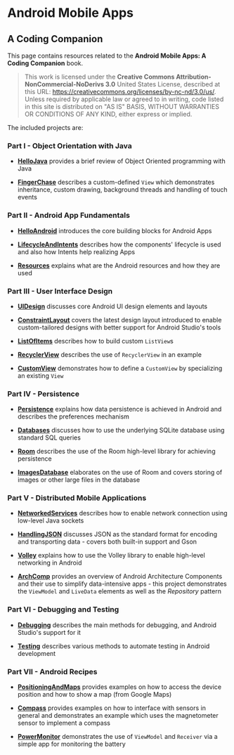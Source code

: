# Android Mobile Apps
## A Coding Companion

This page contains resources related to the **Android Mobile Apps: A Coding Companion** book.

> This work is licensed under the **Creative Commons Attribution-NonCommercial-NoDerivs 3.0** United States License, described at this URL: <https://creativecommons.org/licenses/by-nc-nd/3.0/us/>.
Unless required by applicable law or agreed to in writing, code listed in this site is distributed on "AS IS" BASIS, WITHOUT WARRANTIES OR CONDITIONS OF ANY KIND, either express or implied. 

The included projects are:

### Part I - Object Orientation with Java

* [**HelloJava**](https://github.com/nearchos/android-companion/tree/master/HelloJava) provides a brief review of Object Oriented programming with Java

* [**FingerChase**](https://github.com/nearchos/android-companion/tree/master/FingerChase) describes a custom-defined `View` which demonstrates inheritance, custom drawing, background threads and handling of touch events

### Part II - Android App Fundamentals

* [**HelloAndroid**](https://github.com/nearchos/android-companion/tree/master/HelloAndroid) introduces the core building blocks for Android Apps

* [**LifecycleAndIntents**](https://github.com/nearchos/android-companion/tree/master/LifecycleAndIntents) describes how the components' lifecycle is used and also how Intents help realizing Apps

* [**Resources**](https://github.com/nearchos/android-companion/tree/master/ResourcesExample) explains what are the Android resources and how they are used

### Part III - User Interface Design

* [**UIDesign**](https://github.com/nearchos/android-companion/tree/master/UIDesign) discusses core Android UI design elements and layouts 

* [**ConstraintLayout**](https://github.com/nearchos/android-companion/tree/master/ConstraintLayout) covers the latest design layout introduced to enable custom-tailored designs with better support for Android Studio's tools

* [**ListOfItems**](https://github.com/nearchos/android-companion/tree/master/ListOfItems) describes how to build custom `ListView`s

* [**RecyclerView**](https://github.com/nearchos/android-companion/tree/master/RecyclerView) describes the use of `RecyclerView` in an example

* [**CustomView**](https://github.com/nearchos/android-companion/tree/master/CustomView) demonstrates how to define a `CustomView` by specializing an existing `View`

### Part IV - Persistence

* [**Persistence**](https://github.com/nearchos/android-companion/tree/master/Persistence) explains how data persistence is achieved in Android and describes the preferences mechanism

* [**Databases**](https://github.com/nearchos/android-companion/tree/master/Databases) discusses how to use the underlying SQLite database using standard SQL queries

* [**Room**](https://github.com/nearchos/android-companion/tree/master/Room) describes the use of the Room high-level library for achieving persistence

* [**ImagesDatabase**](https://github.com/nearchos/android-companion/tree/master/ImagesDatabase) elaborates on the use of Room and covers storing of images or other large files in the database

### Part V - Distributed Mobile Applications

* [**NetworkedServices**](https://github.com/nearchos/android-companion/tree/master/NetworkedServices) describes how to enable network connection using low-level Java sockets

* [**HandlingJSON**](https://github.com/nearchos/android-companion/tree/master/HandlingJSON) discusses JSON as the standard format for encoding and transporting data - covers both built-in support and Gson 

* [**Volley**](https://github.com/nearchos/android-companion/tree/master/Volley) explains how to use the Volley library to enable high-level networking in Android

* [**ArchComp**](https://github.com/nearchos/android-companion/tree/master/ArchComp) provides an overview of Android Architecture Components and their use to simplify data-intensive apps - this project demonstrates the `ViewModel` and `LiveData` elements as well as the _Repository_ pattern

### Part VI - Debugging and Testing

* [**Debugging**](https://github.com/nearchos/android-companion/tree/master/Debugging) describes the main methods for debugging, and Android Studio's support for it

* [**Testing**](https://github.com/nearchos/android-companion/tree/master/Testing) describes various methods to automate testing in Android development

### Part VII - Android Recipes

* [**PositioningAndMaps**](https://github.com/nearchos/android-companion/tree/master/PositioningAndMaps) provides examples on how to access the device position and how to show a map (from Google Maps)

* [**Compass**](https://github.com/nearchos/android-companion/tree/master/Compass) provides examples on how to interface with sensors in general and demonstrates an example which uses the magnetometer sensor to implement a compass

* [**PowerMonitor**](https://github.com/nearchos/android-companion/tree/master/PowerMonitor) demonstrates the use of `ViewModel` and `Receiver` via a simple app for monitoring the battery